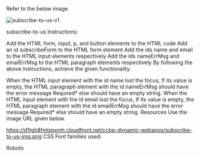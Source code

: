 
Refer to the below image.


![subscribe-to-us-v1](https://github.com/Shivasiliveru22/subscribeToUs/assets/113243958/d3146764-b23d-4377-8d7f-4a5ba84b5305)


subscribe-to-us
Instructions:

Add the HTML form, input, p, and button elements to the HTML code
Add an id subscribeForm to the HTML form element
Add the ids name and email to the HTML input elements respectively
Add the ids nameErrMsg and emailErrMsg to the HTML paragraph elements respectively
By following the above instructions, achieve the given functionality.

When the HTML input element with the id name lost the focus,
If its value is empty, the HTML paragraph element with the id nameErrMsg should have the error message Required* else should have an empty string.
When the HTML input element with the id email lost the focus,
If its value is empty, the HTML paragraph element with the id emailErrMsg should have the error message Required* else should have an empty string.
Resources
Use the image URL given below.

https://d1tgh8fmlzexmh.cloudfront.net/ccbp-dynamic-webapps/subscribe-to-us-img.png
CSS Font families used:

Roboto
